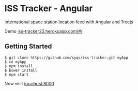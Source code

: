 # ISS Tracker - Angular
International space station location feed with Angular and Treejs

Demo [iss-tracker23.herokuapp.com/#/](https://iss-tracker23.herokuapp.com/#/)

## Getting Started

```
$ git clone https://github.com/syqs/iss-tracker.git myApp
$ cd myApp
$ npm install
$ bower install
$ npm start
```

Now visit [localhost:8000](http://localhost:8000/)
